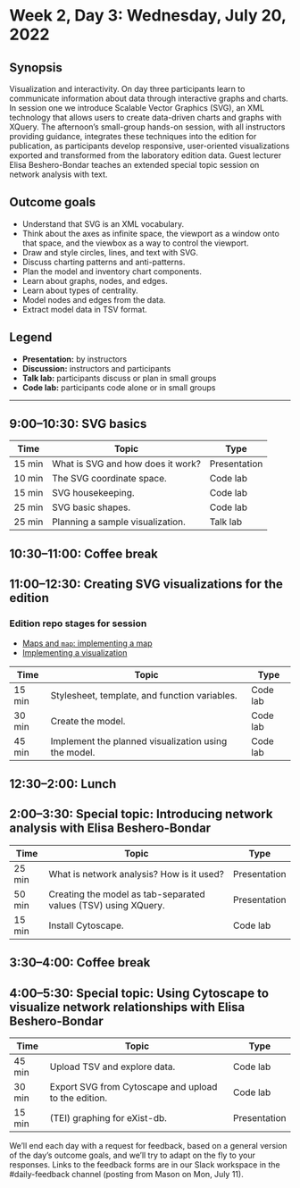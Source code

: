 # Week 2, Day 3: Wednesday, July 20, 2022
## Synopsis

Visualization and interactivity. On day three participants learn to communicate
                information about data through interactive graphs and charts. In session one we
                introduce Scalable Vector Graphics (SVG), an XML technology that allows users to
                create data-driven charts and graphs with XQuery. The afternoon’s small-group
                hands-on session, with all instructors providing guidance, integrates these
                techniques into the edition for publication, as participants develop responsive,
                user-oriented visualizations exported and transformed from the laboratory edition
                data. Guest lecturer Elisa Beshero-Bondar teaches an extended special topic session
                on network analysis with text.

## Outcome goals
* Understand that SVG is an XML vocabulary.
* Think about the axes as infinite space, the viewport as a window onto that space, and the viewbox as a way to control the viewport.
* Draw and style circles, lines, and text with SVG.
* Discuss charting patterns and anti-patterns.
* Plan the model and inventory chart components.
* Learn about graphs, nodes, and edges.
* Learn about types of centrality.
* Model nodes and edges from the data.
* Extract model data in TSV format.

## Legend

* **Presentation:** by instructors
* **Discussion:** instructors and participants
* **Talk lab:** participants discuss or plan in small groups
* **Code lab:** participants code alone or in small groups

* * *
## 9:00–10:30: SVG basics

Time | Topic | Type
---- | ---- | ---- 
15 min | What is SVG and how does it work? | Presentation
10 min | The SVG coordinate space. | Code lab
15 min | SVG housekeeping. | Code lab
25 min | SVG basic shapes. | Code lab
25 min | Planning a sample visualization. | Talk lab

## 10:30–11:00: Coffee break

## 11:00–12:30: Creating SVG visualizations for the edition


### Edition repo stages for session

* [Maps and `map`: implementing a map](https://github.com/Pittsburgh-NEH-Institute/placeholder)
* [Implementing a visualization](https://github.com/Pittsburgh-NEH-Institute/placeholder)

Time | Topic | Type
---- | ---- | ---- 
15 min | Stylesheet, template, and function variables. | Code lab
30 min | Create the model. | Code lab
45 min | Implement the planned visualization using the model. | Code lab

## 12:30–2:00: Lunch

## 2:00–3:30: Special topic: Introducing network analysis with Elisa Beshero-Bondar

Time | Topic | Type
---- | ---- | ---- 
25 min | What is network analysis? How is it used? | Presentation
50 min | Creating the model as tab-separated values (TSV) using XQuery. | Presentation
15 min | Install Cytoscape. | Code lab

## 3:30–4:00: Coffee break

## 4:00–5:30: Special topic: Using Cytoscape to visualize network relationships with Elisa Beshero-Bondar

Time | Topic | Type
---- | ---- | ---- 
45 min | Upload TSV and explore data. | Code lab
30 min | Export SVG from Cytoscape and upload to the edition. | Code lab
15 min | (TEI) graphing for eXist-db. | Presentation

We’ll end each day with a request for feedback, based on a general version of the day’s outcome goals, and we’ll try to adapt on the fly to your responses. Links to the feedback forms are in our Slack workspace in the #daily-feedback channel (posting from Mason on Mon, July 11).